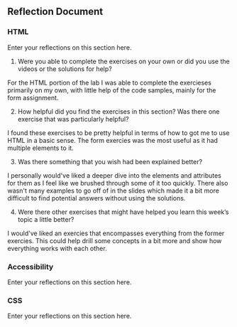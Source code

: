 ## Reflection Document

### HTML

Enter your reflections on this section here.

1. Were you able to complete the exercises on your own or did you use the
   videos or the solutions for help?

For the HTML portion of the lab I was able to complete the exercieses primarily on my own, with little help of the code samples, mainly for the form assignment.

2. How helpful did you find the exercises in this section? Was there one
   exercise that was particularly helpful?

I found these exercises to be pretty helpful in terms of how to got me to use HTML in a basic sense. The form exercies was the most useful as it had multiple elements to it.

3. Was there something that you wish had been explained better?

I personally would've liked a deeper dive into the elements and attributes for them as I feel like we brushed through some of it too quickly. There also wasn't many examples to go off of in the slides which made it a bit more difficult to find potential answers without using the solutions.

4. Were there other exercises that might have helped you learn this week’s
   topic a little better?

I would've liked an exercies that encompasses everything from the former exercies. This could help drill some concepts in a bit more and show how everything works with each other.

### Accessibility

Enter your reflections on this section here.

### CSS

Enter your reflections on this section here.
